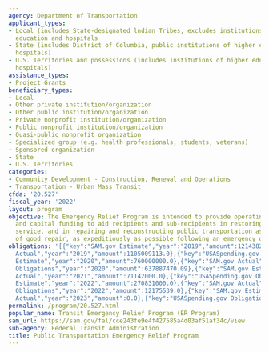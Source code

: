 ```yaml
---
agency: Department of Transportation
applicant_types:
- Local (includes State-designated lndian Tribes, excludes institutions of higher
  education and hospitals
- State (includes District of Columbia, public institutions of higher education and
  hospitals)
- U.S. Territories and possessions (includes institutions of higher education and
  hospitals)
assistance_types:
- Project Grants
beneficiary_types:
- Local
- Other private institution/organization
- Other public institution/organization
- Private nonprofit institution/organization
- Public nonprofit institution/organization
- Quasi-public nonprofit organization
- Specialized group (e.g. health professionals, students, veterans)
- Sponsored organization
- State
- U.S. Territories
categories:
- Community Development - Construction, Renewal and Operations
- Transportation - Urban Mass Transit
cfda: '20.527'
fiscal_year: '2022'
layout: program
objective: The Emergency Relief Program is intended to provide operating assistance
  and capital funding to aid recipients and sub-recipients in restoring public transportation
  service, and in repairing and reconstructing public transportation assets to a state
  of good repair, as expeditiously as possible following an emergency or major disaster.
obligations: '[{"key":"SAM.gov Estimate","year":"2019","amount":1214382654.0},{"key":"SAM.gov
  Actual","year":"2019","amount":1105009113.0},{"key":"USASpending.gov Obligations","year":"2019","amount":1039260046.0},{"key":"SAM.gov
  Estimate","year":"2020","amount":760000000.0},{"key":"SAM.gov Actual","year":"2020","amount":703628653.0},{"key":"USASpending.gov
  Obligations","year":"2020","amount":637887470.09},{"key":"SAM.gov Estimate","year":"2021","amount":351000000.0},{"key":"SAM.gov
  Actual","year":"2021","amount":71142000.0},{"key":"USASpending.gov Obligations","year":"2021","amount":58116529.0},{"key":"SAM.gov
  Estimate","year":"2022","amount":270831000.0},{"key":"SAM.gov Actual","year":"2022","amount":24688000.0},{"key":"USASpending.gov
  Obligations","year":"2022","amount":12175539.0},{"key":"SAM.gov Estimate","year":"2023","amount":150321000.0},{"key":"SAM.gov
  Actual","year":"2023","amount":0.0},{"key":"USASpending.gov Obligations","year":"2023","amount":6381838.0}]'
permalink: /program/20.527.html
popular_name: Transit Emergency Relief Program (ER Program)
sam_url: https://sam.gov/fal/cce243fe9e4f427585a4d03af51af34c/view
sub-agency: Federal Transit Administration
title: Public Transportation Emergency Relief Program
---
```

